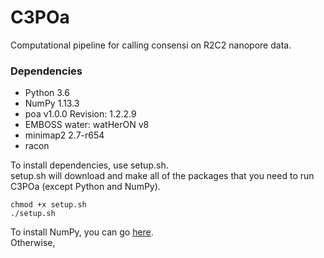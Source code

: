 # C3POa
Computational pipeline for calling consensi on R2C2 nanopore data.

### Dependencies ###
- Python 3.6
- NumPy 1.13.3
- poa v1.0.0 Revision: 1.2.2.9
- EMBOSS water: watHerON v8
- minimap2 2.7-r654
- racon

To install dependencies, use setup.sh.  
setup.sh will download and make all of the packages that you need to run C3POa (except Python and NumPy).
```
chmod +x setup.sh
./setup.sh
```

To install NumPy, you can go [here](https://scipy.org/install.html).  
Otherwise,
